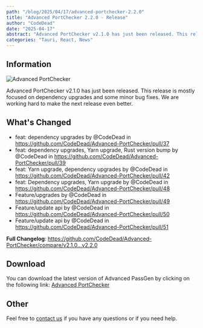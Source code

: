 ```yaml
---
path: "/blog/2025/04/17/advanced-portchecker-2.2.0"
title: "Advanced PortChecker 2.2.0 - Release"
author: "CodeDead"
date: "2025-04-17"
abstract: "Advanced PortChecker v2.1.0 has just been released. This release is mostly focused on dependency upgrades and some minor bug fixes. We are..."
categories: "Tauri, React, News"
---
```

## Information

![Advanced PortChecker](https://i.imgur.com/vdt1sXZ.png)

Advanced PortChecker v2.1.0 has just been released. This release is mostly focused on dependency upgrades and some minor bug fixes. We are working hard to make the next release even better.

## What's Changed
* feat: dependency upgrades by @CodeDead in https://github.com/CodeDead/Advanced-PortChecker/pull/37
* feat: dependency upgrades, Yarn upgrade, Rust version bump by @CodeDead in https://github.com/CodeDead/Advanced-PortChecker/pull/39
* feat: Yarn upgrade, dependency upgrades by @CodeDead in https://github.com/CodeDead/Advanced-PortChecker/pull/42
* feat: Dependency upgrades, Yarn upgrade by @CodeDead in https://github.com/CodeDead/Advanced-PortChecker/pull/48
* Feature/upgrades by @CodeDead in https://github.com/CodeDead/Advanced-PortChecker/pull/49
* Feature/update api by @CodeDead in https://github.com/CodeDead/Advanced-PortChecker/pull/50
* Feature/update api by @CodeDead in https://github.com/CodeDead/Advanced-PortChecker/pull/51

**Full Changelog**: https://github.com/CodeDead/Advanced-PortChecker/compare/v2.1.0...v2.2.0

## Download

You can download the latest version of Advanced PassGen by clicking on the following link:
[Advanced PortChecker](https://codedead.com/software/advanced-portchecker)

## Other

Feel free to [contact us](/contact) if you have any questions or if you need help.

